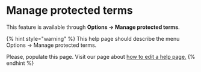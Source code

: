 # Manage protected terms

This feature is available through **Options → Manage protected terms**.

{% hint style="warning" %}
This help page should describe the menu Options -&gt; Manage protected terms.

Please, populate this page. Visit our page about [how to edit a help page.​](../faqcontributing/how-to-improve-the-help-page.md#editing-help-pages-directly-in-the-browser)​
{% endhint %}



